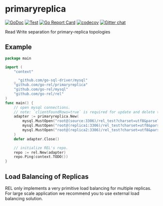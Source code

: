 # primaryreplica

[![GoDoc](https://godoc.org/github.com/go-rel/primaryreplica?status.svg)](https://pkg.go.dev/github.com/go-rel/primaryreplica)
[![Test](https://github.com/go-rel/primaryreplica/actions/workflows/test.yml/badge.svg)](https://github.com/go-rel/primaryreplica/actions/workflows/test.yml)
[![Go Report Card](https://goreportcard.com/badge/github.com/go-rel/primaryreplica)](https://goreportcard.com/report/github.com/go-rel/primaryreplica)
[![codecov](https://codecov.io/gh/go-rel/primaryreplica/branch/main/graph/badge.svg?token=snplQW05GK)](https://codecov.io/gh/go-rel/primaryreplica)
[![Gitter chat](https://badges.gitter.im/go-rel/rel.png)](https://gitter.im/go-rel/rel)

Read Write separation for primary-replica topologies

## Example

```go
package main

import (
	"context"

	_ "github.com/go-sql-driver/mysql"
	"github.com/go-rel/primaryreplica"
	"github.com/go-rel/mysql"
	"github.com/go-rel/rel"
)
func main() {
	// open mysql connections.
	// note: `clientFoundRows=true` is required for update and delete to works correctly.
	adapter := primaryreplica.New(
		mysql.MustOpen("root@(source:3306)/rel_test?charset=utf8&parseTime=True&loc=Local"),
		mysql.MustOpen("root@(replica1:3306)/rel_test?charset=utf8&parseTime=True&loc=Local"),
		mysql.MustOpen("root@(replica2:3306)/rel_test?charset=utf8&parseTime=True&loc=Local"),
	)
	defer adapter.Close()

	// initialize REL's repo.
	repo := rel.New(adapter)
	repo.Ping(context.TODO())
}
```

## Load Balancing of Replicas

REL only implements a very primitive load balancing for multiple replicas.
For large scale application we recommend you to use external load balancing solution.
